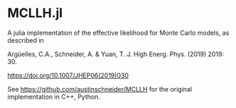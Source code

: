# MCLLH.jl

A julia implementation of the effective likelihood for Monte Carlo models, as described in

  Argüelles, C.A., Schneider, A. & Yuan, T. J. High Energ. Phys. (2019) 2019: 30.
  
  https://doi.org/10.1007/JHEP06(2019)030
 
See https://github.com/austinschneider/MCLLH for the original implementation in C++, Python.
